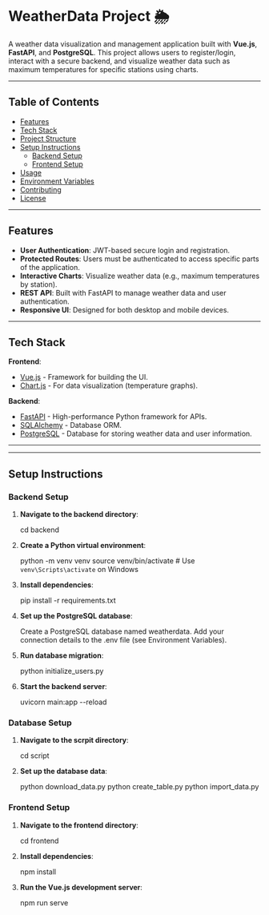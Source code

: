 # WeatherData Project 🌦️

A weather data visualization and management application built with **Vue.js**, **FastAPI**, and **PostgreSQL**. This project allows users to register/login, interact with a secure backend, and visualize weather data such as maximum temperatures for specific stations using charts.

---

## Table of Contents

- [Features](#features)
- [Tech Stack](#tech-stack)
- [Project Structure](#project-structure)
- [Setup Instructions](#setup-instructions)
  - [Backend Setup](#backend-setup)
  - [Frontend Setup](#frontend-setup)
- [Usage](#usage)
- [Environment Variables](#environment-variables)
- [Contributing](#contributing)
- [License](#license)

---

## Features

- **User Authentication**: JWT-based secure login and registration.
- **Protected Routes**: Users must be authenticated to access specific parts of the application.
- **Interactive Charts**: Visualize weather data (e.g., maximum temperatures by station).
- **REST API**: Built with FastAPI to manage weather data and user authentication.
- **Responsive UI**: Designed for both desktop and mobile devices.

---

## Tech Stack

**Frontend**:
- [Vue.js](https://vuejs.org/) - Framework for building the UI.
- [Chart.js](https://www.chartjs.org/) - For data visualization (temperature graphs).

**Backend**:
- [FastAPI](https://fastapi.tiangolo.com/) - High-performance Python framework for APIs.
- [SQLAlchemy](https://www.sqlalchemy.org/) - Database ORM.
- [PostgreSQL](https://www.postgresql.org/) - Database for storing weather data and user information.

---


---

## Setup Instructions


### Backend Setup

1. **Navigate to the backend directory**:

   cd backend

2. **Create a Python virtual environment**:

    python -m venv venv
    source venv/bin/activate   # Use `venv\Scripts\activate` on Windows

3. **Install dependencies**:

    pip install -r requirements.txt

4. **Set up the PostgreSQL database**:

    Create a PostgreSQL database named weatherdata.
    Add your connection details to the .env file (see Environment Variables).

5. **Run database migration**:

    python initialize_users.py

6. **Start the backend server**:

    uvicorn main:app --reload

### Database Setup

1. **Navigate to the scrpit directory**:

    cd script

2. **Set up the database data**:

    python download_data.py
    python create_table.py
    python import_data.py

### Frontend Setup

1. **Navigate to the frontend directory**:

   cd frontend

2. **Install dependencies**:

    npm install

3. **Run the Vue.js development server**:

    npm run serve

